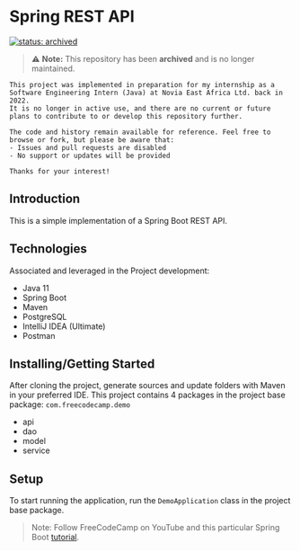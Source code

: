 # Spring REST API

[![status: archived](https://img.shields.io/badge/status-archived-lightgrey.svg)](https://github.com/GIScience/badges#archive)
> ⚠ **Note:** This repository has been **archived** and is no longer maintained.
```
This project was implemented in preparation for my internship as a Software Engineering Intern (Java) at Novia East Africa Ltd. back in 2022.
It is no longer in active use, and there are no current or future plans to contribute to or develop this repository further.

The code and history remain available for reference. Feel free to browse or fork, but please be aware that:
- Issues and pull requests are disabled
- No support or updates will be provided

Thanks for your interest!
```

## Introduction
This is a simple implementation of a Spring Boot REST API.

## Technologies
Associated and leveraged in the Project development:
- Java 11
- Spring Boot
- Maven
- PostgreSQL
- IntelliJ IDEA (Ultimate)
- Postman

## Installing/Getting Started
After cloning the project, generate sources and update folders with Maven in your preferred IDE.
This project contains 4 packages in the project base package: `com.freecodecamp.demo`

- api
- dao
- model
- service


## Setup
To start running the application, run the `DemoApplication` class in the project base package.

> Note: Follow FreeCodeCamp on YouTube and this particular Spring Boot [tutorial](https://youtu.be/vtPkZShrvXQ).
